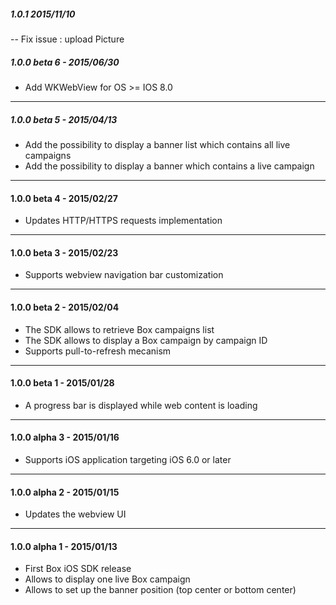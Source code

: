 ##### 1.0.1 2015/11/10

-- Fix issue : upload Picture

##### 1.0.0 beta 6 - 2015/06/30

- Add WKWebView for OS >= IOS 8.0

---
##### 1.0.0 beta 5 - 2015/04/13

- Add the possibility to display a banner list which contains all live campaigns
- Add the possibility to display a banner which contains a live campaign

---
#### 1.0.0 beta 4 - 2015/02/27

- Updates HTTP/HTTPS requests implementation

---
#### 1.0.0 beta 3 - 2015/02/23

- Supports webview navigation bar customization

---
#### 1.0.0 beta 2 - 2015/02/04

- The SDK allows to retrieve Box campaigns list
- The SDK allows to display a Box campaign by campaign ID
- Supports pull-to-refresh mecanism

---
#### 1.0.0 beta 1 - 2015/01/28

- A progress bar is displayed while web content is loading

---
#### 1.0.0 alpha 3 - 2015/01/16

- Supports iOS application targeting iOS 6.0 or later

---
#### 1.0.0 alpha 2 - 2015/01/15

- Updates the webview UI

---
#### 1.0.0 alpha 1 - 2015/01/13

- First Box iOS SDK release
- Allows to display one live Box campaign
- Allows to set up the banner position (top center or bottom center)